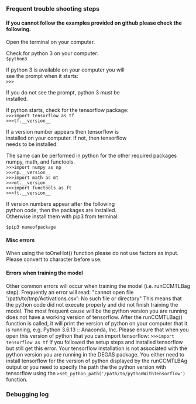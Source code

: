 ### Frequent trouble shooting steps
#### If you cannot follow the examples provided on github please check the following.  
  
Open the terminal on your computer.
  
Check for python 3 on your computer:  
``$python3``   

If python 3 is available on your computer you will  
see the prompt when it starts:  
``>>>``  
  
If you do not see the prompt, python 3 must be  
installed.  
  
If python starts, check for the tensorflow package:  
``>>>import tensorflow as tf``  
``>>>tf.__version__``  

If a version number appears then tensorflow is  
installed on your computer. If not, then tensorflow  
needs to be installed.

The same can be performed in python for the other
required packages numpy, math, and functools.  
``>>>import numpy as np``  
``>>>np.__version__``  
``>>>import math as mt``  
``>>>mt.__version__``  
``>>>import functools as ft``  
``>>>ft.__version__``  
  
If version numbers appear after the following  
python code, then the packages are installed.  
Otherwise install them with pip3 from terminal.  
  
``$pip3 nameofpackage``

#### Misc errors
When using the toOneHot() function please do not use factors as input. Please convert to character before use.

#### Errors when training the model
Other common errors will occur when training the model (i.e. runCCMTLBag step). Frequently an error will read:
"cannot open file '/path/to/tmp/Activations.csv': No such file or directory"
This means that the python code did not execute properly and did not finish training the model. The most frequent cause
will be the python version you are running does not have a working version of tensorflow. After the runCCMTLBag() function
is called, it will print the version of python on your computer that it is running, e.g. Python 3.6.13 :: Anaconda, Inc.
Please ensure that when you open this version of python that you can import tensorflow:
``>>>import tensorflow as tf``
If you followed the setup steps and installed tensorflow but still get this error. Your tensorflow installation is not
associated with the python version you are running in the DEGAS package. You either need to install tensorflow for the version
of python displayed by the runCCMTLBAg output or you need to specify the path the the python version with tensorflow using the
``>set_python_path('/path/to/pythonWithTensorflow')`` function.
 
### Debugging log
